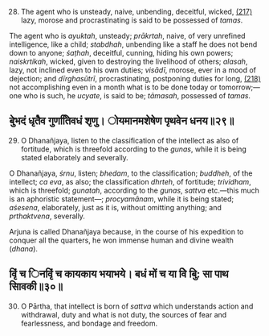 28. The agent who is unsteady, naive, unbending, deceitful, wicked, [\(217\)](#page--1-0) lazy, morose and procrastinating is said to be possessed of *tamas*.

The agent who is *ayuktah*, unsteady; *prākrtah*, naive, of very unrefined intelligence, like a child; *stabdhah*, unbending like a staff he does not bend down to anyone; *śaṭhah*, deceitful, cunning, hiding his own powers; *naiskrtikah*, wicked, given to destroying the livelihood of others; *alasah*, lazy, not inclined even to his own duties; *visādī*, morose, ever in a mood of dejection; and *dīrghasūtrī*, procrastinating, postponing duties for long, [\(218\)](#page--1-1) not accomplishing even in a month what is to be done today or tomorrow;—one who is such, he *ucyate*, is said to be; *tāmasah*, possessed of *tamas*.

## बुेभदं धृतेैव गुणतििवधं शृणु। ोयमानमशेषेण पृथवेन धनय॥२९॥

29. O Dhanañjaya, listen to the classification of the intellect as also of fortitude, which is threefold according to the *gunas*, while it is being stated elaborately and severally.

O Dhanañjaya, *śrnu*, listen; *bhedam*, to the classification; *buddheh*, of the intellect; *ca eva*, as also; the classification *dhrteh*, of fortitude; *trividham*, which is threefold; *gunatah*, according to the *gunas*, *sattva* etc.—this much is an aphoristic statement—; *procyamānam*, while it is being stated; *aśesena*, elaborately, just as it is, without omitting anything; and *prthaktvena*, severally.

Arjuna is called Dhanañjaya because, in the course of his expedition to conquer all the quarters, he won immense human and divine wealth (*dhana*).

## वृिं च िनवृिं च कायकाय भयाभये। बधं मों च या वेि बुि: सा पाथ सािवकी॥३०॥

30. O Pārtha, that intellect is born of *sattva* which understands action and withdrawal, duty and what is not duty, the sources of fear and fearlessness, and bondage and freedom.